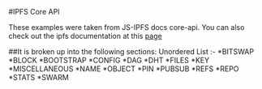 #IPFS Core API

These examples were taken from JS-IPFS docs core-api.
You can also check out the ipfs documentation at this [page](https://github.com/ipfs/js-ipfs/tree/master/docs/core-api)

##It is broken up into the following sections:
Unordered List :-
*BITSWAP
*BLOCK
*BOOTSTRAP
*CONFIG
*DAG
*DHT
*FILES
*KEY
*MISCELLANEOUS
*NAME
*OBJECT
*PIN
*PUBSUB
*REFS
*REPO
*STATS
*SWARM